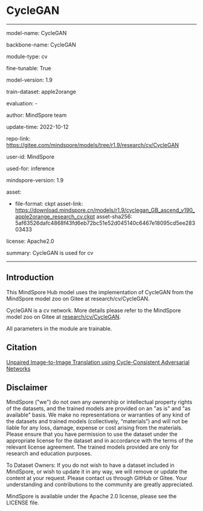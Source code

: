 # CycleGAN

---

model-name: CycleGAN

backbone-name: CycleGAN

module-type: cv

fine-tunable: True

model-version: 1.9

train-dataset: apple2orange

evaluation: -

author: MindSpore team

update-time: 2022-10-12

repo-link: <https://gitee.com/mindspore/models/tree/r1.9/research/cv/CycleGAN>

user-id: MindSpore

used-for: inference

mindspore-version: 1.9

asset:

-
    file-format: ckpt
    asset-link: <https://download.mindspore.cn/models/r1.9/cyclegan_GB_ascend_v190_apple2orange_research_cv.ckpt>
    asset-sha256: 5af63526dafc4868f43fd6eb72bc51e52d045140c6467e18095cd5ee28303433

license: Apache2.0

summary: CycleGAN is used for cv

---

## Introduction

This MindSpore Hub model uses the implementation of CycleGAN from the MindSpore model zoo on Gitee at research/cv/CycleGAN.

CycleGAN is a cv network. More details please refer to the MindSpore model zoo on Gitee at [research/cv/CycleGAN](https://gitee.com/mindspore/models/blob/r1.9/research/cv/CycleGAN/README.md).

All parameters in the module are trainable.

## Citation

[Unpaired Image-to-Image Translation using Cycle-Consistent Adversarial Networks](https://arxiv.org/pdf/1703.10593.pdf)

## Disclaimer

MindSpore ("we") do not own any ownership or intellectual property rights of the datasets, and the trained models are provided on an "as is" and "as available" basis. We make no representations or warranties of any kind of the datasets and trained models (collectively, “materials”) and will not be liable for any loss, damage, expense or cost arising from the materials. Please ensure that you have permission to use the dataset under the appropriate license for the dataset and in accordance with the terms of the relevant license agreement. The trained models provided are only for research and education purposes.

To Dataset Owners: If you do not wish to have a dataset included in MindSpore, or wish to update it in any way, we will remove or update the content at your request. Please contact us through GitHub or Gitee. Your understanding and contributions to the community are greatly appreciated.

MindSpore is available under the Apache 2.0 license, please see the LICENSE file.
